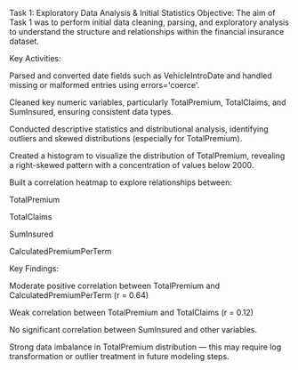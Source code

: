 Task 1: Exploratory Data Analysis & Initial Statistics
Objective:
The aim of Task 1 was to perform initial data cleaning, parsing, and exploratory analysis to understand the structure and relationships within the financial insurance dataset.

Key Activities:

Parsed and converted date fields such as VehicleIntroDate and handled missing or malformed entries using errors='coerce'.

Cleaned key numeric variables, particularly TotalPremium, TotalClaims, and SumInsured, ensuring consistent data types.

Conducted descriptive statistics and distributional analysis, identifying outliers and skewed distributions (especially for TotalPremium).

Created a histogram to visualize the distribution of TotalPremium, revealing a right-skewed pattern with a concentration of values below 2000.

Built a correlation heatmap to explore relationships between:

TotalPremium

TotalClaims

SumInsured

CalculatedPremiumPerTerm

Key Findings:

Moderate positive correlation between TotalPremium and CalculatedPremiumPerTerm (r = 0.64)

Weak correlation between TotalPremium and TotalClaims (r = 0.12)

No significant correlation between SumInsured and other variables.

Strong data imbalance in TotalPremium distribution — this may require log transformation or outlier treatment in future modeling steps.
